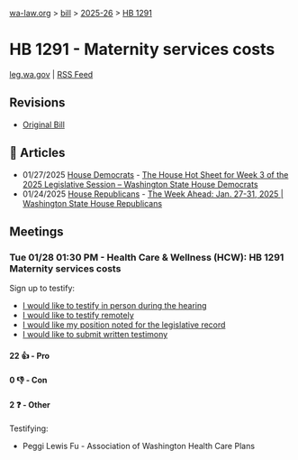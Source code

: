[wa-law.org](/) > [bill](/bill/) > [2025-26](/bill/2025-26/) > [HB 1291](/bill/2025-26/hb/1291/)

# HB 1291 - Maternity services costs
[leg.wa.gov](https://app.leg.wa.gov/billsummary?BillNumber=1291&Year=2025&Initiative=false) | [RSS Feed](./rss.xml)

## Revisions
* [Original Bill](1/)

## 📰 Articles
* 01/27/2025 [House Democrats](/org/house_democrats/) - [The House Hot Sheet for Week 3 of the 2025 Legislative Session – Washington State House Democrats](https://housedemocrats.wa.gov/blog/2025/01/27/the-house-hot-sheet-for-week-3-of-the-2025-legislative-session/#:~:text=HB%201291)
* 01/24/2025 [House Republicans](/org/house_republicans/) - [The Week Ahead: Jan. 27-31, 2025 | Washington State House Republicans](https://houserepublicans.wa.gov/week/the-week-ahead-jan-27-31-2025/#:~:text=HB%201291)

## Meetings
### Tue 01/28 01:30 PM - Health Care & Wellness (HCW): HB 1291 Maternity services costs
Sign up to testify:
* [I would like to testify in person during the hearing](https://app.leg.wa.gov/csi/Testifier/Add?chamber=House&mId=32540&aId=161904&caId=25096&tId=1)
* [I would like to testify remotely](https://app.leg.wa.gov/csi/Testifier/Add?chamber=House&mId=32540&aId=161904&caId=25096&tId=2)
* [I would like my position noted for the legislative record](https://app.leg.wa.gov/csi/Testifier/Add?chamber=House&mId=32540&aId=161904&caId=25096&tId=3)
* [I would like to submit written testimony](https://app.leg.wa.gov/csi/Testifier/Add?chamber=House&mId=32540&aId=161904&caId=25096&tId=4)

#### 22 👍 - Pro

#### 0 👎 - Con

#### 2 ❓ - Other
Testifying:
* Peggi Lewis Fu - Association of Washington Health Care Plans
